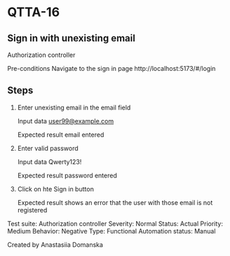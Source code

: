 # QTTA-16

## Sign in with unexisting email
Authorization controller

Pre-conditions
Navigate to the sign in page http://localhost:5173/#/login

## Steps

  1. Enter unexisting email in the email field

     Input data
     user99@example.com

     Expected result
     email entered

  2. Enter valid password

     Input data
     Qwerty123!

     Expected result
     password entered

  3. Click on hte Sign in button

     Expected result
     shows an error that the user with those email is not registered

Test suite: Authorization controller
Severity: Normal
Status: Actual
Priority: Medium
Behavior: Negative
Type: Functional
Automation status: Manual

Created by Anastasiia Domanska